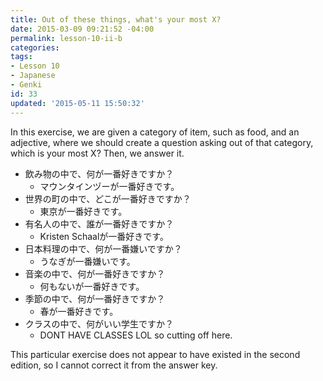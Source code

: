 ```yaml
---
title: Out of these things, what's your most X?
date: 2015-03-09 09:21:52 -04:00
permalink: lesson-10-ii-b
categories:
tags:
- Lesson 10
- Japanese
- Genki
id: 33
updated: '2015-05-11 15:50:32'
---
```


In this exercise, we are given a category of item, such as food, and an adjective, where we should create a question asking out of that category, which is your most X? Then, we answer it.

- 飲み物の中で、何が一番好きですか？
  - マウンタインヅーが一番好きです。
- 世界の町の中で、どこが一番好きですか？
  - 東京が一番好きです。
- 有名人の中で、誰が一番好きですか？
  - Kristen Schaalが一番好きです。
- 日本料理の中で、何が一番嫌いですか？
  - うなぎが一番嫌いです。
- 音楽の中で、何が一番好きですか？
  - 何もないが一番好きです。
- 季節の中で、何が一番好きですか？
  - 春が一番好きです。
- クラスの中で、何がいい学生ですか？
  - DONT HAVE CLASSES LOL so cutting off here.

This particular exercise does not appear to have existed in the second edition, so I cannot correct it from the answer key.
